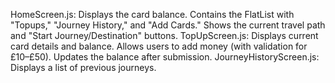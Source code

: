 HomeScreen.js:
Displays the card balance.
Contains the FlatList with "Topups," "Journey History," and "Add Cards."
Shows the current travel path and "Start Journey/Destination" buttons.
TopUpScreen.js:
Displays current card details and balance.
Allows users to add money (with validation for £10–£50).
Updates the balance after submission.
JourneyHistoryScreen.js:
Displays a list of previous journeys.
